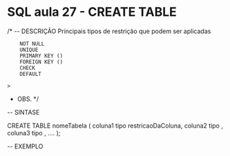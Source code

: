 # SQL aula 27 - CREATE TABLE

/*
-- DESCRIÇÃO
    Principais tipos de restrição que podem ser aplicadas
        
        NOT NULL
        UNIQUE
        PRIMARY KEY ()
        FOREIGN KEY ()
        CHECK 
        DEFAULT

    > 


- OBS.
*/

-- SINTASE 

CREATE TABLE nomeTabela (
    coluna1 tipo restricaoDaColuna,
    coluna2 tipo ,
    coluna3 tipo ,
    ....
);

-- EXEMPLO 
